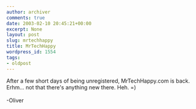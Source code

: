 ```yaml
---
author: archiver
comments: true
date: 2003-02-10 20:45:21+00:00
excerpt: None
layout: post
slug: mrtechhappy
title: MrTechHappy
wordpress_id: 1554
tags:
- oldpost
---
```


After a few short days of being unregistered, MrTechHappy.com is back. Erhm... not that there's anything new there. Heh. =)<br /><br />-Oliver